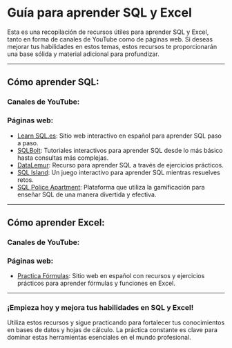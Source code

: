 # Guía para aprender SQL y Excel

Esta es una recopilación de recursos útiles para aprender SQL y Excel, tanto en forma de canales de YouTube como de páginas web. Si deseas mejorar tus habilidades en estos temas, estos recursos te proporcionarán una base sólida y material adicional para profundizar.

---

## **Cómo aprender SQL:**

### **Canales de YouTube:**



### **Páginas web:**

- [Learn SQL.es](https://learnsql.es/): Sitio web interactivo en español para aprender SQL paso a paso.
- [SQLBolt](https://sqlbolt.com/): Tutoriales interactivos para aprender SQL desde lo más básico hasta consultas más complejas.
- [DataLemur](https://datalemur.com/): Recurso para aprender SQL a través de ejercicios prácticos.
- [SQL Island](https://sql-island.informatik.uni-kl.de/): Un juego interactivo para aprender SQL mientras resuelves retos.
- [SQL Police Apartment](https://sqlpd.com/): Plataforma que utiliza la gamificación para enseñar SQL de una manera divertida y efectiva.

---

## **Cómo aprender Excel:**

### **Canales de YouTube:**



### **Páginas web:**

- [Practica Fórmulas](https://practicarformulas.com/): Sitio web en español con recursos y ejercicios prácticos para aprender fórmulas y funciones en Excel.

---

### ¡Empieza hoy y mejora tus habilidades en SQL y Excel!

Utiliza estos recursos y sigue practicando para fortalecer tus conocimientos en bases de datos y hojas de cálculo. La práctica constante es clave para dominar estas herramientas esenciales en el mundo profesional.
